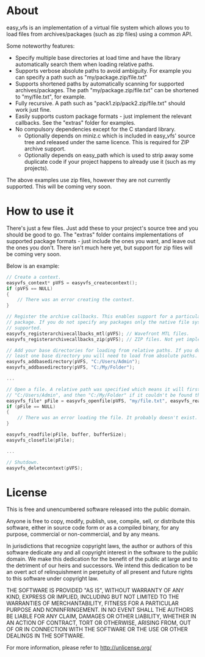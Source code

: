 # About
easy_vfs is an implementation of a virtual file system which allows you to load files
from archives/packages (such as zip files) using a common API.

Some noteworthy features:
 - Specify multiple base directories at load time and have the library automatically search
   them when loading relative paths.
 - Supports verbose absolute paths to avoid ambiguity. For example you can specify a path
   such as "my/package.zip/file.txt"
 - Supports shortened paths by automatically scanning for supported archives/packages. The
   path "my/package.zip/file.txt" can be shortened to "my/file.txt", for example.
 - Fully recursive. A path such as "pack1.zip/pack2.zip/file.txt" should work just fine.
 - Easily supports custom package formats - just implement the relevant callbacks. See
   the "extras" folder for examples.
 - No compulsory dependencies except for the C standard library.
    - Optionally depends on miniz.c which is included in easy_vfs' source tree and released
	  under the same licence. This is required for ZIP archive support.
	- Optionally depends on easy_path which is used to strip away some duplicate code if
	  your project happens to already use it (such as my projects).
 
The above examples use zip files, however they are not currently supported. This will
be coming very soon.


 
# How to use it
There's just a few files. Just add these to your project's source tree and you should be
good to go. The "extras" folder contains implementations of supported package formats -
just include the ones you want, and leave out the ones you don't. There isn't much here
yet, but support for zip files will be coming very soon.

Below is an example:
```c
// Create a context.
easyvfs_context* pVFS = easyvfs_createcontext();
if (pVFS == NULL)
{
	// There was an error creating the context.
}

// Register the archive callbacks. This enables support for a particular type of
// package. If you do not specify any packages only the native file system will be
// supported.
easyvfs_registerarchivecallbacks_mtl(pVFS);	// Wavefront MTL files.
easyvfs_registerarchivecallbacks_zip(pVFS);	// ZIP files. Not yet implemented, but coming soon.

// Add your base directories for loading from relative paths. If you do not specify at
// least one base directory you will need to load from absolute paths.
easyvfs_addbasedirectory(pVFS, "C:/Users/Admin");
easyvfs_addbasedirectory(pVFS, "C:/My/Folder");

...

// Open a file. A relative path was specified which means it will first check it against
// "C:/Users/Admin", and then "C:/My/Folder" if it couldn't be found the first time.
easyvfs_file* pFile = easyvfs_openfile(pVFS, "my/file.txt", easyvfs_readwrite);
if (pFile == NULL)
{
	// There was an error loading the file. It probably doesn't exist.
}

easyvfs_readfile(pFile, buffer, bufferSize);
easyvfs_closefile(pFile);

...

// Shutdown.
easyvfs_deletecontext(pVFS);
```


# License
This is free and unencumbered software released into the public domain.

Anyone is free to copy, modify, publish, use, compile, sell, or
distribute this software, either in source code form or as a compiled
binary, for any purpose, commercial or non-commercial, and by any
means.

In jurisdictions that recognize copyright laws, the author or authors
of this software dedicate any and all copyright interest in the
software to the public domain. We make this dedication for the benefit
of the public at large and to the detriment of our heirs and
successors. We intend this dedication to be an overt act of
relinquishment in perpetuity of all present and future rights to this
software under copyright law.

THE SOFTWARE IS PROVIDED "AS IS", WITHOUT WARRANTY OF ANY KIND,
EXPRESS OR IMPLIED, INCLUDING BUT NOT LIMITED TO THE WARRANTIES OF
MERCHANTABILITY, FITNESS FOR A PARTICULAR PURPOSE AND NONINFRINGEMENT.
IN NO EVENT SHALL THE AUTHORS BE LIABLE FOR ANY CLAIM, DAMAGES OR
OTHER LIABILITY, WHETHER IN AN ACTION OF CONTRACT, TORT OR OTHERWISE,
ARISING FROM, OUT OF OR IN CONNECTION WITH THE SOFTWARE OR THE USE OR
OTHER DEALINGS IN THE SOFTWARE.

For more information, please refer to <http://unlicense.org/>